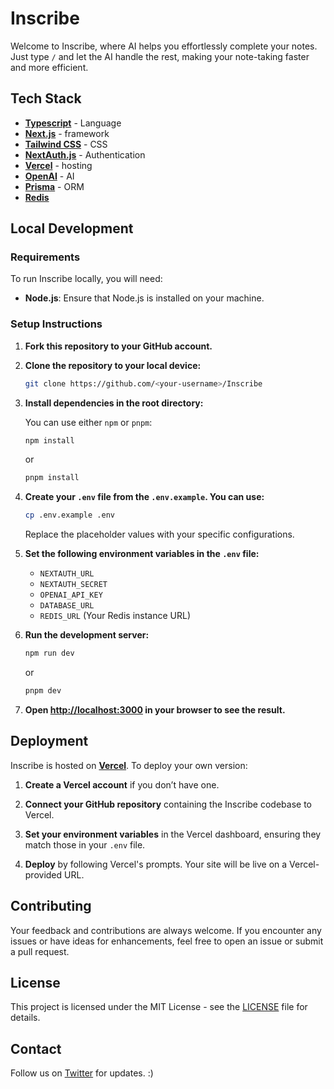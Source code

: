 # Inscribe

Welcome to Inscribe, where AI helps you effortlessly complete your notes. Just type `/` and let the AI handle the rest, making your note-taking faster and more efficient.

## Tech Stack

- **[Typescript](https://www.typescriptlang.org/)** - Language
- **[Next.js](https://nextjs.org/)** - framework
- **[Tailwind CSS](https://tailwindcss.com/)** - CSS
- **[NextAuth.js](https://next-auth.js.org/)** - Authentication
- **[Vercel](https://vercel.com/)** - hosting
- **[OpenAI](https://openai.com/)** - AI
- **[Prisma](https://www.prisma.io/)** - ORM
- **[Redis](https://redis.io/)** 

## Local Development

### Requirements

To run Inscribe locally, you will need:

- **Node.js**: Ensure that Node.js is installed on your machine.

### Setup Instructions

1. **Fork this repository to your GitHub account.**

2. **Clone the repository to your local device:**

    ```bash
    git clone https://github.com/<your-username>/Inscribe
    ```

3. **Install dependencies in the root directory:**

    You can use either `npm` or `pnpm`:

    ```bash
    npm install
    ```

    or

    ```bash
    pnpm install
    ```

4. **Create your `.env` file from the `.env.example`. You can use:**

    ```bash
    cp .env.example .env
    ```

    Replace the placeholder values with your specific configurations.

5. **Set the following environment variables in the `.env` file:**

    - `NEXTAUTH_URL`
    - `NEXTAUTH_SECRET`
    - `OPENAI_API_KEY`
    - `DATABASE_URL`
    - `REDIS_URL` (Your Redis instance URL)

6. **Run the development server:**

    ```bash
    npm run dev
    ```

    or

    ```bash
    pnpm dev
    ```

7. **Open [http://localhost:3000](http://localhost:3000) in your browser to see the result.**

## Deployment

Inscribe is hosted on **[Vercel](https://vercel.com/)**. To deploy your own version:

1. **Create a Vercel account** if you don’t have one.

2. **Connect your GitHub repository** containing the Inscribe codebase to Vercel.

3. **Set your environment variables** in the Vercel dashboard, ensuring they match those in your `.env` file.

4. **Deploy** by following Vercel's prompts. Your site will be live on a Vercel-provided URL.

## Contributing

Your feedback and contributions are always welcome. If you encounter any issues or have ideas for enhancements, feel free to open an issue or submit a pull request.

## License

This project is licensed under the MIT License - see the [LICENSE](LICENSE) file for details.

## Contact

Follow us on [Twitter](https://x.com/abhijit_devz) for updates. :)
